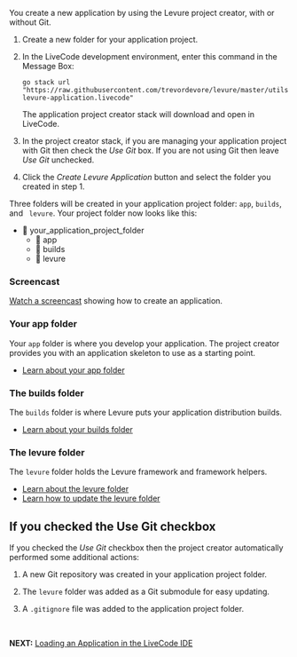 You create a new application by using the Levure project creator, with or without Git.

1. Create a new folder for your application project.

2. In the LiveCode development environment, enter this command in the Message Box:

   ```
   go stack url "https://raw.githubusercontent.com/trevordevore/levure/master/utils/create-levure-application.livecode"
   ```

   The application project creator stack will download and open in LiveCode.

3. In the project creator stack, if you are managing your application project with Git then check the _Use Git_ box. If you are not using Git then leave _Use Git_ unchecked.

4. Click the _Create Levure Application_ button and select the folder you created in step 1.

Three folders will be created in your application project folder: `app`, `builds`, and ` levure`. Your project folder now looks like this:

* :open_file_folder: your_application_project_folder
  - :file_folder: app
  - :file_folder: builds
  - :file_folder: levure

### Screencast

[Watch a screencast](https://www.youtube.com/watch?v=MFm5LWDKZ_g) showing how to create an application.

### Your app folder

Your `app` folder is where you develop your application. The project creator provides you with an application skeleton to use as a starting point.

* [Learn about your app folder](Your-App-Folder)

### The builds folder

The `builds` folder is where Levure puts your application distribution builds.

* [Learn about your builds folder](Builds-Folder)

### The levure folder

The `levure` folder holds the Levure framework and framework helpers.

* [Learn about the levure folder](Levure-Folder)
* [Learn how to update the levure folder](Updating-Levure)

## If you checked the Use Git checkbox

If you checked the _Use Git_ checkbox then the project creator automatically performed some additional actions:

1. A new Git repository was created in your application project folder.

2. The `levure` folder was added as a Git submodule for easy updating.

3. A `.gitignore` file was added to the application project folder.

<br>

__NEXT:__ [Loading an Application in the LiveCode IDE](Loading-an-Application-in-the-LiveCode-IDE)